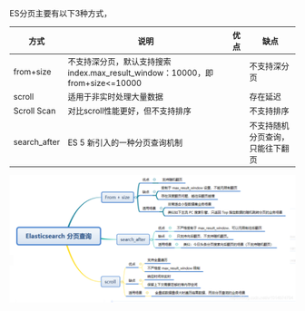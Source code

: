 ES分页主要有以下3种方式，

| 方式           | 说明                                                            | 优点 | 缺点               |
|--------------|---------------------------------------------------------------|----|------------------|
| from+size    | 不支持深分页，默认支持搜索 index.max_result_window：10000，即from+size<=10000 |    | 不支持深分页           |
| scroll       | 适用于非实时处理大量数据                                                  |    | 存在延迟             |
| Scroll Scan  | 对比scroll性能更好，但不支持排序                                           |    | 不支持排序            |
| search_after | ES 5 新引入的一种分页查询机制                                             |    | 不支持随机分页查询，只能往下翻页 |

![img/ES-分页查询对比.png](img/ES-分页查询对比.png)